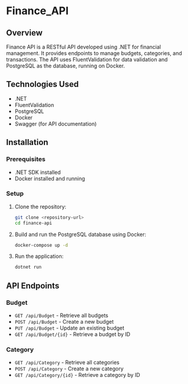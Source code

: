 ﻿# Finance_API
## Overview
Finance API is a RESTful API developed using .NET for financial management. It provides endpoints to manage budgets, categories, and transactions. The API uses FluentValidation for data validation and PostgreSQL as the database, running on Docker.

## Technologies Used
- .NET
- FluentValidation
- PostgreSQL
- Docker
- Swagger (for API documentation)

## Installation

### Prerequisites
- .NET SDK installed
- Docker installed and running

### Setup
1. Clone the repository:
   ```sh
   git clone <repository-url>
   cd finance-api
   ```
2. Build and run the PostgreSQL database using Docker:
   ```sh
   docker-compose up -d
   ```
3. Run the application:
   ```sh
   dotnet run
   ```
   
## API Endpoints
### Budget
- `GET /api/Budget` - Retrieve all budgets
- `POST /api/Budget` - Create a new budget
- `PUT /api/Budget` - Update an existing budget
- `GET /api/Budget/{id}` - Retrieve a budget by ID

### Category
- `GET /api/Category` - Retrieve all categories
- `POST /api/Category` - Create a new category
- `GET /api/Category/{id}` - Retrieve a category by ID
